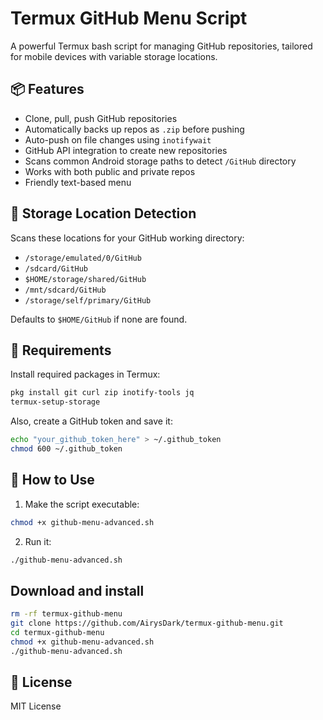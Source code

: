# Termux GitHub Menu Script

A powerful Termux bash script for managing GitHub repositories, tailored for mobile devices with variable storage locations.

## 📦 Features

- Clone, pull, push GitHub repositories
- Automatically backs up repos as `.zip` before pushing
- Auto-push on file changes using `inotifywait`
- GitHub API integration to create new repositories
- Scans common Android storage paths to detect `/GitHub` directory
- Works with both public and private repos
- Friendly text-based menu

## 📂 Storage Location Detection

Scans these locations for your GitHub working directory:
- `/storage/emulated/0/GitHub`
- `/sdcard/GitHub`
- `$HOME/storage/shared/GitHub`
- `/mnt/sdcard/GitHub`
- `/storage/self/primary/GitHub`

Defaults to `$HOME/GitHub` if none are found.

## 🧪 Requirements

Install required packages in Termux:
```bash
pkg install git curl zip inotify-tools jq
termux-setup-storage
```

Also, create a GitHub token and save it:
```bash
echo "your_github_token_here" > ~/.github_token
chmod 600 ~/.github_token
```

## 🚀 How to Use

1. Make the script executable:
```bash
chmod +x github-menu-advanced.sh
```

2. Run it:
```bash
./github-menu-advanced.sh
```

## Download and install
```bash
rm -rf termux-github-menu
git clone https://github.com/AirysDark/termux-github-menu.git
cd termux-github-menu
chmod +x github-menu-advanced.sh
./github-menu-advanced.sh
```

## 🔐 License

MIT License
